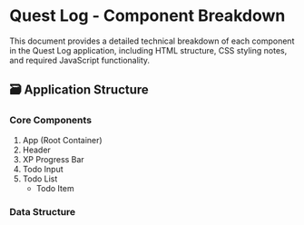 # Quest Log - Component Breakdown
This document provides a detailed technical breakdown of each component in the Quest Log application, including HTML structure, CSS styling notes, and required JavaScript functionality.
## 🗃️ Application Structure
### Core Components
1. App (Root Container)
2. Header
3. XP Progress Bar
4. Todo Input
5. Todo List
   - Todo Item
### Data Structure